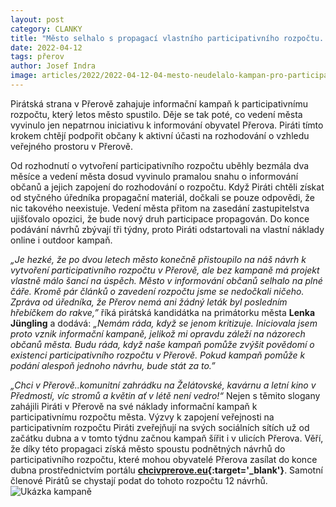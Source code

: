 ```yaml
---
layout: post
category: CLANKY
title: "Město selhalo s propagací vlastního participativního rozpočtu. Piráti proto připravili svou vlastní informační kampaň"
date: 2022-04-12
tags: přerov
author: Josef Indra
image: articles/2022/2022-04-12-04-mesto-neudelalo-kampan-pro-participativni-rozpocet-pirati-ji-pripravili.jpg  #751x422 pixelu
---
```


Pirátská strana v Přerově zahajuje informační kampaň k participativnímu rozpočtu, který letos město spustilo. Děje se tak poté, co vedení města vyvinulo jen nepatrnou iniciativu k informování obyvatel Přerova. Piráti tímto krokem chtějí podpořit občany k aktivní účasti na rozhodování o vzhledu veřejného prostoru v Přerově.

Od rozhodnutí o vytvoření participativního rozpočtu uběhly bezmála dva měsíce a vedení města dosud vyvinulo pramalou snahu o informování občanů a jejich zapojení do rozhodování o rozpočtu. Když Piráti chtěli získat od styčného úředníka propagační materiál, dočkali se pouze odpovědi, že nic takového neexistuje. Vedení města přitom na zasedání zastupitelstva ujišťovalo opozici, že bude nový druh participace propagován. Do konce podávání návrhů zbývají tři týdny, proto Piráti odstartovali na vlastní náklady online i outdoor kampaň.

*„Je hezké, že po dvou letech město konečně přistoupilo na náš návrh k vytvoření participativního rozpočtu v Přerově, ale bez kampaně má projekt vlastně málo šancí na úspěch. Město v informování občanů selhalo na plné čáře. Kromě pár článků o zavedení rozpočtu jsme se nedočkali ničeho. Zpráva od úředníka, že Přerov nemá ani žádný leták byl posledním hřebíčkem do rakve,”* říká pirátská kandidátka na primátorku města **Lenka Jüngling** a dodává: *„Nemám ráda, když se jenom kritizuje. Iniciovala jsem proto vznik informační kampaně, jelikož mi opravdu záleží na názorech občanů města. Budu ráda, když naše kampaň pomůže zvýšit povědomí o existenci participativního rozpočtu v Přerově. Pokud kampaň pomůže k podání alespoň jednoho návrhu, bude stát za to.”* 


*„Chci v Přerově..komunitní zahrádku na Želátovské, kavárnu a letní kino v Předmostí, víc stromů a květin ať v létě není vedro!“* Nejen s těmito slogany zahájili Piráti v Přerově na své náklady informační kampaň k participativnímu rozpočtu města. Výzvy k zapojení veřejnosti na participativním rozpočtu Piráti zveřejňují na svých sociálních sítích už od začátku dubna a v tomto týdnu začnou kampaň šířit i v ulicích Přerova. Věří, že díky této propagaci získá město spoustu podnětných návrhů do participativního rozpočtu, které mohou obyvatelé Přerova zasílat do konce dubna prostřednictvím portálu **[chcivprerove.eu](https://participace.mobilnirozhlas.cz/prerov/){:target='_blank'}**. Samotní členové Pirátů se chystají podat do tohoto rozpočtu 12 návrhů.
![Ukázka kampaně](https://a.pirati.cz/prerov/img/lenka_pomaha.jpg)

